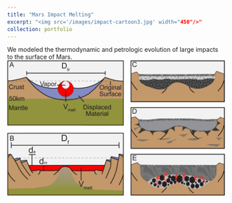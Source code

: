 ```yaml
---
title: "Mars Impact Melting"
excerpt: "<img src='/images/impact-cartoon3.jpg' width="450"/>"
collection: portfolio
---
```

We modeled the thermodynamic and petrologic evolution of large impacts to the surface of Mars.<br/><img src='/images/impact-cartoon3.jpg'>